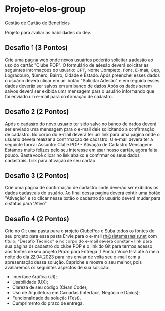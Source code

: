 # Projeto-elos-group
Gestão de Cartão de Benefícios

Projeto para avaliar as habilidades do dev.

## Desafio 1 (3 Pontos)
Crie uma página web onde novos usuários poderão solicitar a adesão ao uso do
cartão "Clube POP".
O formulário de adesão deverá solicitar as seguintes informações do usuário: CPF,
Nome Completo, Fone, E-mail, Cep, Logradouro, Número, Bairro, Cidade e Estado.
Após preencher esses dados o usuário deverá clicar em um botão "Solicitar Adesão" e
em seguida esses dados deverão ser salvos em um banco de dados
Após os dados serem salvos deverá ser exibida uma mensagem para o usuário
informando que foi enviado um e-mail para confirmação de cadastro.
## Desafio 2 (2 Pontos)
Após o cadastro do novo usuário ter sido salvo no banco de dados deverá ser enviado
uma mensagem para o e-mail dele solicitando a confirmação de cadastro.
No corpo do e-mail deverá ter um link para uma página onde o usuário deverá
realizar a confirmação de cadastro.
O e-mail deverá ter a seguinte forma:
Assunto: Clube POP - Ativação de Cadastro
Mensagem:
Estamos muito felizes pelo seu interesse em usar nosso cartão, agora falta pouco. Basta
você clicar no link abaixo e confirmar os seus dados cadastrais.
Link para ativação de seu cartão

## Desafio 3 (2 Pontos)
Crie uma página de confirmação de cadastro onde deverão ser exibidos os dados
cadastrais do usuário.
Ao final dessa página deverá existir uma botão "Ativação" e ao clicar nesse botão o
cadastro do usuário deverá mudar para o status para "Ativo"
## Desafio 4 (2 Pontos)
Crie no Git uma pasta para o projeto ClubePop e Suba todos os fontes de seu projeto
para essa pasta
Envie para o e-mail rh@sistemasmais.net com título: “Desafio Técnico” e no corpo do
e-mail deverá constar o link para sua página de cadastro do clube POP e o link do Git para
termos acesso aos fontes de seu projeto
Prazo para Entrega (1 Ponto)
Você terá até à meia noite do dia 22.04.2023 para nos enviar de volta seu e-mail com
a apresentação dessa solução.
Capriche e mostre o seu melhor, pois avaliaremos os seguintes aspectos de sua solução:

- Interface Gráfica (UI);
- Usabilidade (UX);
- Clareza de seu código (Clean Code);
- Uso de Arquitetura em Camadas (Interface, Negócio e Dados);
- Funcionalidade da solução (Test).
- Cumprimento do prazo de entrega.
